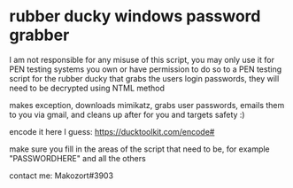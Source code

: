 # rubber ducky windows password grabber
I am not responsible for any misuse of this script, you may only use it for PEN testing systems you own or have permission to do so to
a PEN testing script for the rubber ducky that grabs the users login passwords, they will need to be decrypted using NTML method

makes exception, downloads mimikatz, grabs user passwords, emails them to you via gmail, and cleans up after for you and targets safety :)

encode it here I guess: https://ducktoolkit.com/encode#

make sure you fill in the areas of the script that need to be, for example "PASSWORDHERE" and all the others

contact me: Makozort#3903
